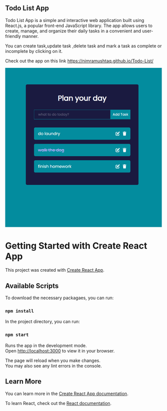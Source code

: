 
## Todo List App

Todo List App is a simple and interactive web application built using React.js, a popular front-end JavaScript library. The app allows users to create, manage, and organize their daily tasks in a convenient and user-friendly manner. 

You can create task,update task ,delete task and mark a task as complete or incomplete by clicking on it.

Check out the app on this link
https://nimramushtaq.github.io/Todo-List/

![](https://github.com/NimraMushtaq/Todo-List/blob/main/pic.png)

# Getting Started with Create React App

This project was created with [Create React App](https://github.com/facebook/create-react-app).


## Available Scripts

To download the necessary packagaes, you can run:

### `npm install`

In the project directory, you can run:

### `npm start`

Runs the app in the development mode.\
Open [http://localhost:3000](http://localhost:3000) to view it in your browser.

The page will reload when you make changes.\
You may also see any lint errors in the console.

    
## Learn More

You can learn more in the [Create React App documentation](https://facebook.github.io/create-react-app/docs/getting-started).

To learn React, check out the [React documentation](https://reactjs.org/).

